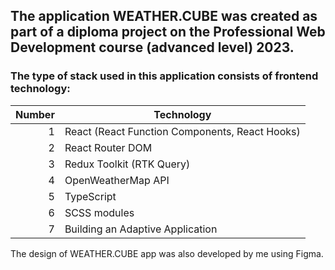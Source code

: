 ## The application WEATHER.CUBE was created as part of a diploma project on the Professional Web Development course (advanced level) 2023.


### The type of stack used in this application consists of frontend technology:

| Number |                  Technology                   |
|-------:|-----------------------------------------------|
|       1| React (React Function Components, React Hooks)|
|       2| React Router DOM                              |
|       3| Redux Toolkit (RTK Query)                     |
|       4| OpenWeatherMap API                            |
|       5| TypeScript                                    |
|       6| SCSS modules                                  |
|       7| Building an Adaptive Application              |

The design of WEATHER.CUBE app was also developed by me using Figma.

